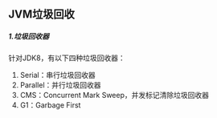 ## JVM垃圾回收

##### 1.垃圾回收器

针对JDK8，有以下四种垃圾回收器：

1. Serial：串行垃圾回收器
2. Parallel：并行垃圾回收器
3. CMS：Concurrent Mark Sweep，并发标记清除垃圾回收器
4. G1：Garbage First